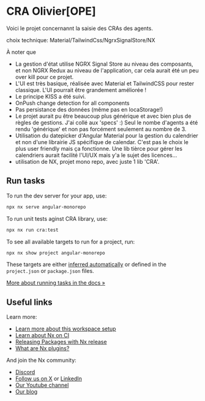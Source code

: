 
# CRA Olivier[OPE]

Voici le projet concernannt la saisie des CRAs des agents.

choix technique: Material/TailwindCss/NgrxSignalStore/NX

À noter que 

- La gestion d'état utilise NGRX Signal Store au niveau des composants, et non NGRX Redux au niveau de l'application, car cela aurait été un peu over kill pour ce projet.
- L'UI est très basique, réalisée avec Material et TailwindCSS pour rester classique. L'UI pourrait être grandement améliorée !
- Le principe KISS a été suivi.
- OnPush change detection for all components
- Pas persistance des données (même pas en locaStorage!) 
- Le projet aurait pu être beaucoup plus générique et avec bien plus de règles de gestions. J'ai collé aux 'specs' :) Seul le nombe d'agents a été rendu 'générique' et non pas forcément seulement au nombre de 3. 
- Utilisation du datepicker d'Angular Material pour la gestion du calendrier et non d'une librairie JS spécifique de calendar. C'est pas le choix le plus user friendly mais ça fonctionne. Une lib tièrce pour gérer les calendriers aurait facilité l'UI/UX mais y'a le sujet des licences... 
- utilisation de NX, projet mono repo, avec juste 1 lib 'CRA'.

## Run tasks

To run the dev server for your app, use:

```sh
npx nx serve angular-monorepo
```


To run unit tests aginst CRA library, use:

```sh
npx nx run cra:test
```
 

To see all available targets to run for a project, run:

```sh
npx nx show project angular-monorepo
```

These targets are either [inferred automatically](https://nx.dev/concepts/inferred-tasks?utm_source=nx_project&utm_medium=readme&utm_campaign=nx_projects) or defined in the `project.json` or `package.json` files.

[More about running tasks in the docs &raquo;](https://nx.dev/features/run-tasks?utm_source=nx_project&utm_medium=readme&utm_campaign=nx_projects)



## Useful links

Learn more:

- [Learn more about this workspace setup](https://nx.dev/getting-started/tutorials/angular-monorepo-tutorial?utm_source=nx_project&amp;utm_medium=readme&amp;utm_campaign=nx_projects)
- [Learn about Nx on CI](https://nx.dev/ci/intro/ci-with-nx?utm_source=nx_project&utm_medium=readme&utm_campaign=nx_projects)
- [Releasing Packages with Nx release](https://nx.dev/features/manage-releases?utm_source=nx_project&utm_medium=readme&utm_campaign=nx_projects)
- [What are Nx plugins?](https://nx.dev/concepts/nx-plugins?utm_source=nx_project&utm_medium=readme&utm_campaign=nx_projects)

And join the Nx community:
- [Discord](https://go.nx.dev/community)
- [Follow us on X](https://twitter.com/nxdevtools) or [LinkedIn](https://www.linkedin.com/company/nrwl)
- [Our Youtube channel](https://www.youtube.com/@nxdevtools)
- [Our blog](https://nx.dev/blog?utm_source=nx_project&utm_medium=readme&utm_campaign=nx_projects)
